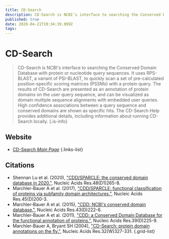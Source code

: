 ```yaml
---
title: CD-Search
description: CD-Search is NCBI's interface to searching the Conserved Domain Database with protein or nucleotide query sequences.
published: true
date: 2020-04-21T19:34:39.099Z
tags: 
---
```


# CD-Search

> CD-Search is NCBI's interface to searching the Conserved Domain Database with protein or nucleotide query sequences. It uses RPS-BLAST, a variant of PSI-BLAST, to quickly scan a set of pre-calculated position-specific scoring matrices (PSSMs) with a protein query. The results of CD-Search are presented as an annotation of protein domains on the user query sequence, and can be visualized as domain multiple sequence alignments with embedded user queries. High confidence associations between a query sequence and conserved domains are shown as specific hits. The CD-Search Help provides additional details, including information about running CD-Search locally.
{.is-info}



## Website

- [CD-Search *Main Page*](https://www.ncbi.nlm.nih.gov/Structure/cdd/wrpsb.cgi)
{.links-list}

## Citations

- Shennan Lu et al. (2020), ["CDD/SPARCLE: the conserved domain database in 2020."](https://academic.oup.com/nar/article/48/D1/D265/5645006), Nucleic Acids Res.48(D1)265-8.
-	Marchler-Bauer A et al. (2017), ["CDD/SPARCLE: functional classification of proteins via subfamily domain architectures."](https://academic.oup.com/nar/article/45/D1/D200/2605748), Nucleic Acids Res.45(D)200-3.
-	Marchler-Bauer A et al. (2015), ["CDD: NCBI's conserved domain database."](https://academic.oup.com/nar/article/43/D1/D222/2439461), Nucleic Acids Res.43(D)222-6.
-	Marchler-Bauer A et al. (2011), ["CDD: a Conserved Domain Database for the functional annotation of proteins."](https://academic.oup.com/nar/article/39/suppl_1/D225/2507607), Nucleic Acids Res.39(D)225-9.
-	Marchler-Bauer A, Bryant SH (2004), ["CD-Search: protein domain annotations on the fly."](https://academic.oup.com/nar/article/32/suppl_2/W327/1040692), Nucleic Acids Res.32(W)327-331.
{.grid-list}